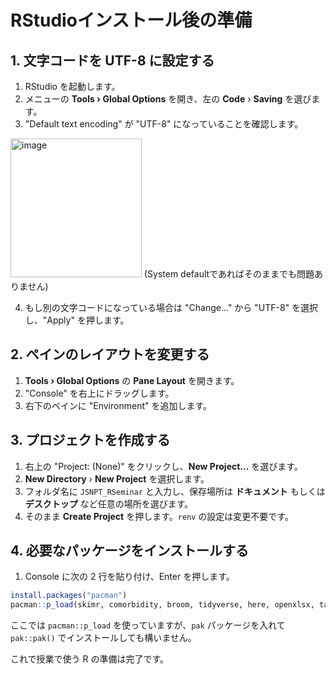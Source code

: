 # RStudioインストール後の準備

## 1. 文字コードを UTF-8 に設定する
1. RStudio を起動します。
2. メニューの **Tools › Global Options** を開き、左の **Code** › **Saving** を選びます。
3. "Default text encoding" が "UTF-8" になっていることを確認します。
  <img width="210" height="222" alt="image" src="https://github.com/user-attachments/assets/50724381-6fcf-4892-a8fd-9b48d63be013" />
   (System defaultであればそのままでも問題ありません)
   
4. もし別の文字コードになっている場合は "Change..." から "UTF-8" を選択し、"Apply" を押します。


## 2. ペインのレイアウトを変更する
1. **Tools › Global Options** の **Pane Layout** を開きます。
2. "Console" を右上にドラッグします。
   <!-- 画像: Pane Layout で Console を右上に移動している様子 -->
3. 右下のペインに "Environment" を追加します。
   <!-- 画像: Pane Layout で右下に Environment を追加している様子 -->

## 3. プロジェクトを作成する
1. 右上の "Project: (None)" をクリックし、**New Project...** を選びます。
2. **New Directory** › **New Project** を選択します。
3. フォルダ名に `JSNPT_RSeminar` と入力し、保存場所は **ドキュメント** もしくは **デスクトップ** など任意の場所を選びます。
   <!-- 画像: New Project で JSNPT_RSeminar を作成するダイアログ -->
4. そのまま **Create Project** を押します。`renv` の設定は変更不要です。
   <!-- 画像: 作成されたプロジェクトの画面 -->

## 4. 必要なパッケージをインストールする
1. Console に次の 2 行を貼り付け、Enter を押します。

```r
install.packages("pacman")
pacman::p_load(skimr, comorbidity, broom, tidyverse, here, openxlsx, tableone)
```

ここでは `pacman::p_load` を使っていますが、`pak` パッケージを入れて `pak::pak()` でインストールしても構いません。

これで授業で使う R の準備は完了です。
